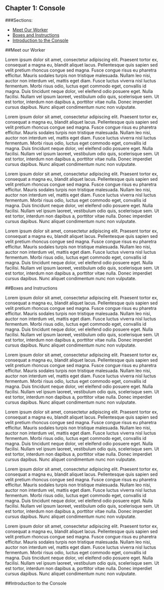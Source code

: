 Chapter 1: Console
------------------

###Sections:

* [Meet Our Worker](#meet-our-worker)
* [Boxes and Instructions](#boxes-and-instructions)
* [Introduction to the Console](#introduction-to-the-console)

##Meet our Worker

Lorem ipsum dolor sit amet, consectetur adipiscing elit. Praesent tortor ex, consequat a magna eu, blandit aliquet lacus. Pellentesque quis sapien sed velit pretium rhoncus congue sed magna. Fusce congue risus eu pharetra efficitur. Mauris sodales turpis non tristique malesuada. Nullam leo nisi, auctor non interdum vel, mattis eget diam. Fusce luctus viverra nisl luctus fermentum. Morbi risus odio, luctus eget commodo eget, convallis id magna. Duis tincidunt neque dolor, vel eleifend odio posuere eget. Nulla facilisi. Nullam vel ipsum laoreet, vestibulum odio quis, scelerisque sem. Ut est tortor, interdum non dapibus a, porttitor vitae nulla. Donec imperdiet cursus dapibus. Nunc aliquet condimentum nunc non vulputate.

Lorem ipsum dolor sit amet, consectetur adipiscing elit. Praesent tortor ex, consequat a magna eu, blandit aliquet lacus. Pellentesque quis sapien sed velit pretium rhoncus congue sed magna. Fusce congue risus eu pharetra efficitur. Mauris sodales turpis non tristique malesuada. Nullam leo nisi, auctor non interdum vel, mattis eget diam. Fusce luctus viverra nisl luctus fermentum. Morbi risus odio, luctus eget commodo eget, convallis id magna. Duis tincidunt neque dolor, vel eleifend odio posuere eget. Nulla facilisi. Nullam vel ipsum laoreet, vestibulum odio quis, scelerisque sem. Ut est tortor, interdum non dapibus a, porttitor vitae nulla. Donec imperdiet cursus dapibus. Nunc aliquet condimentum nunc non vulputate.


Lorem ipsum dolor sit amet, consectetur adipiscing elit. Praesent tortor ex, consequat a magna eu, blandit aliquet lacus. Pellentesque quis sapien sed velit pretium rhoncus congue sed magna. Fusce congue risus eu pharetra efficitur. Mauris sodales turpis non tristique malesuada. Nullam leo nisi, auctor non interdum vel, mattis eget diam. Fusce luctus viverra nisl luctus fermentum. Morbi risus odio, luctus eget commodo eget, convallis id magna. Duis tincidunt neque dolor, vel eleifend odio posuere eget. Nulla facilisi. Nullam vel ipsum laoreet, vestibulum odio quis, scelerisque sem. Ut est tortor, interdum non dapibus a, porttitor vitae nulla. Donec imperdiet cursus dapibus. Nunc aliquet condimentum nunc non vulputate.



Lorem ipsum dolor sit amet, consectetur adipiscing elit. Praesent tortor ex, consequat a magna eu, blandit aliquet lacus. Pellentesque quis sapien sed velit pretium rhoncus congue sed magna. Fusce congue risus eu pharetra efficitur. Mauris sodales turpis non tristique malesuada. Nullam leo nisi, auctor non interdum vel, mattis eget diam. Fusce luctus viverra nisl luctus fermentum. Morbi risus odio, luctus eget commodo eget, convallis id magna. Duis tincidunt neque dolor, vel eleifend odio posuere eget. Nulla facilisi. Nullam vel ipsum laoreet, vestibulum odio quis, scelerisque sem. Ut est tortor, interdum non dapibus a, porttitor vitae nulla. Donec imperdiet cursus dapibus. Nunc aliquet condimentum nunc non vulputate.



##Boxes and Instructions


Lorem ipsum dolor sit amet, consectetur adipiscing elit. Praesent tortor ex, consequat a magna eu, blandit aliquet lacus. Pellentesque quis sapien sed velit pretium rhoncus congue sed magna. Fusce congue risus eu pharetra efficitur. Mauris sodales turpis non tristique malesuada. Nullam leo nisi, auctor non interdum vel, mattis eget diam. Fusce luctus viverra nisl luctus fermentum. Morbi risus odio, luctus eget commodo eget, convallis id magna. Duis tincidunt neque dolor, vel eleifend odio posuere eget. Nulla facilisi. Nullam vel ipsum laoreet, vestibulum odio quis, scelerisque sem. Ut est tortor, interdum non dapibus a, porttitor vitae nulla. Donec imperdiet cursus dapibus. Nunc aliquet condimentum nunc non vulputate.


Lorem ipsum dolor sit amet, consectetur adipiscing elit. Praesent tortor ex, consequat a magna eu, blandit aliquet lacus. Pellentesque quis sapien sed velit pretium rhoncus congue sed magna. Fusce congue risus eu pharetra efficitur. Mauris sodales turpis non tristique malesuada. Nullam leo nisi, auctor non interdum vel, mattis eget diam. Fusce luctus viverra nisl luctus fermentum. Morbi risus odio, luctus eget commodo eget, convallis id magna. Duis tincidunt neque dolor, vel eleifend odio posuere eget. Nulla facilisi. Nullam vel ipsum laoreet, vestibulum odio quis, scelerisque sem. Ut est tortor, interdum non dapibus a, porttitor vitae nulla. Donec imperdiet cursus dapibus. Nunc aliquet condimentum nunc non vulputate.



Lorem ipsum dolor sit amet, consectetur adipiscing elit. Praesent tortor ex, consequat a magna eu, blandit aliquet lacus. Pellentesque quis sapien sed velit pretium rhoncus congue sed magna. Fusce congue risus eu pharetra efficitur. Mauris sodales turpis non tristique malesuada. Nullam leo nisi, auctor non interdum vel, mattis eget diam. Fusce luctus viverra nisl luctus fermentum. Morbi risus odio, luctus eget commodo eget, convallis id magna. Duis tincidunt neque dolor, vel eleifend odio posuere eget. Nulla facilisi. Nullam vel ipsum laoreet, vestibulum odio quis, scelerisque sem. Ut est tortor, interdum non dapibus a, porttitor vitae nulla. Donec imperdiet cursus dapibus. Nunc aliquet condimentum nunc non vulputate.


Lorem ipsum dolor sit amet, consectetur adipiscing elit. Praesent tortor ex, consequat a magna eu, blandit aliquet lacus. Pellentesque quis sapien sed velit pretium rhoncus congue sed magna. Fusce congue risus eu pharetra efficitur. Mauris sodales turpis non tristique malesuada. Nullam leo nisi, auctor non interdum vel, mattis eget diam. Fusce luctus viverra nisl luctus fermentum. Morbi risus odio, luctus eget commodo eget, convallis id magna. Duis tincidunt neque dolor, vel eleifend odio posuere eget. Nulla facilisi. Nullam vel ipsum laoreet, vestibulum odio quis, scelerisque sem. Ut est tortor, interdum non dapibus a, porttitor vitae nulla. Donec imperdiet cursus dapibus. Nunc aliquet condimentum nunc non vulputate.


Lorem ipsum dolor sit amet, consectetur adipiscing elit. Praesent tortor ex, consequat a magna eu, blandit aliquet lacus. Pellentesque quis sapien sed velit pretium rhoncus congue sed magna. Fusce congue risus eu pharetra efficitur. Mauris sodales turpis non tristique malesuada. Nullam leo nisi, auctor non interdum vel, mattis eget diam. Fusce luctus viverra nisl luctus fermentum. Morbi risus odio, luctus eget commodo eget, convallis id magna. Duis tincidunt neque dolor, vel eleifend odio posuere eget. Nulla facilisi. Nullam vel ipsum laoreet, vestibulum odio quis, scelerisque sem. Ut est tortor, interdum non dapibus a, porttitor vitae nulla. Donec imperdiet cursus dapibus. Nunc aliquet condimentum nunc non vulputate.

##Introduction to the Console